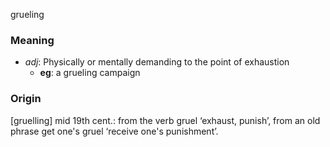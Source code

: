 grueling
### Meaning
+ _adj_: Physically or mentally demanding to the point of exhaustion
    + __eg__: a grueling campaign

### Origin

[gruelling] mid 19th cent.: from the verb gruel ‘exhaust, punish’, from an old phrase get one's gruel ‘receive one's punishment’.
